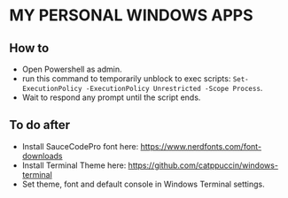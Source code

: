 # MY PERSONAL WINDOWS APPS

## How to
- Open Powershell as admin.
- run this command to temporarily unblock to exec scripts: `Set-ExecutionPolicy -ExecutionPolicy Unrestricted -Scope Process`.
- Wait to respond any prompt until the script ends.

## To do after
- Install SauceCodePro font here: https://www.nerdfonts.com/font-downloads
- Install Terminal Theme here: https://github.com/catppuccin/windows-terminal
- Set theme, font and default console in Windows Terminal settings.